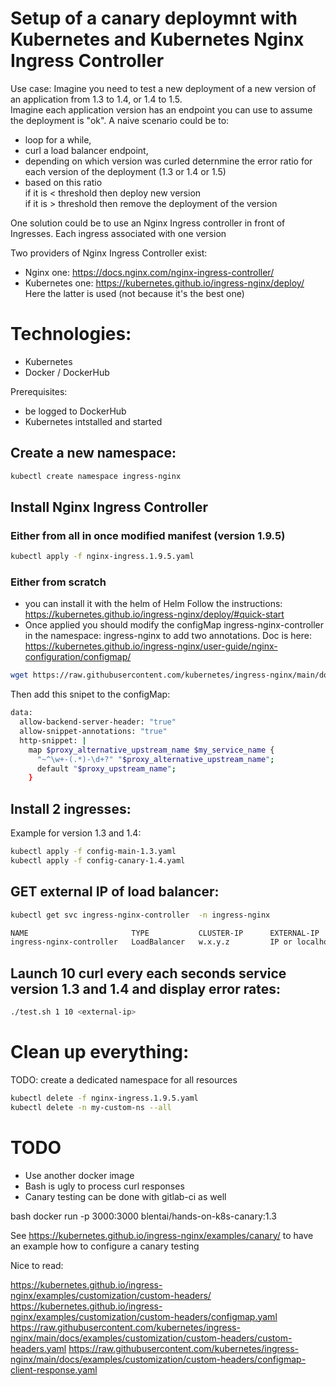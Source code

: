# Setup of a canary deploymnt with Kubernetes and Kubernetes Nginx Ingress Controller
Use case:
Imagine you need to test a new deployment of a new version of an application from 1.3 to 1.4, or 1.4 to 1.5.  
Imagine each application version has an endpoint you can use to assume the deployment is "ok".
A naive scenario could be to:
- loop for a while,
- curl a load balancer endpoint, 
- depending on which version was curled deternmine the error ratio for each version of the deployment (1.3 or 1.4 or 1.5)
- based on this ratio   
  if it is < threshold then deploy new version  
  if it is > threshold then remove the deployment of the version 

One solution could be to use an Nginx Ingress controller in front of Ingresses. Each ingress associated with one version   

Two providers of Nginx Ingress Controller exist:
- Nginx one: https://docs.nginx.com/nginx-ingress-controller/
- Kubernetes one: https://kubernetes.github.io/ingress-nginx/deploy/
Here the latter is used (not because it's the best one)

# Technologies:
- Kubernetes
- Docker / DockerHub

Prerequisites:
- be logged to DockerHub
- Kubernetes intstalled and started

## Create a new namespace:
```bash
kubectl create namespace ingress-nginx
```
## Install Nginx Ingress Controller

### Either from all in once modified manifest (version 1.9.5)
```bash
kubectl apply -f nginx-ingress.1.9.5.yaml
```

### Either from scratch
- you can install it with the helm of Helm
  Follow the instructions: https://kubernetes.github.io/ingress-nginx/deploy/#quick-start
- Once applied you should modify the configMap ingress-nginx-controller in the namespace: ingress-nginx to add two annotations.
Doc is here: https://kubernetes.github.io/ingress-nginx/user-guide/nginx-configuration/configmap/
```bash
wget https://raw.githubusercontent.com/kubernetes/ingress-nginx/main/docs/examples/customization/custom-configuration/configmap.yaml . 
```
Then add this snipet to the configMap:
```bash
data:
  allow-backend-server-header: "true"
  allow-snippet-annotations: "true"
  http-snippet: |
    map $proxy_alternative_upstream_name $my_service_name {
      "~^\w+-(.*)-\d+?" "$proxy_alternative_upstream_name";
      default "$proxy_upstream_name";
    }
```    

## Install 2 ingresses:
Example for version 1.3 and 1.4:
```bash
kubectl apply -f config-main-1.3.yaml
kubectl apply -f config-canary-1.4.yaml
```

## GET external IP of load balancer:
```bash
kubectl get svc ingress-nginx-controller  -n ingress-nginx

NAME                       TYPE           CLUSTER-IP      EXTERNAL-IP   PORT(S)                      AGE
ingress-nginx-controller   LoadBalancer   w.x.y.z         IP or localhost     80:31443/TCP,443:31189/TCP   5m
```

## Launch 10 curl every each seconds service version 1.3 and 1.4 and display error rates:
```bash
./test.sh 1 10 <external-ip>
```

# Clean up everything:
TODO: create a dedicated namespace for all resources 
```bash
kubectl delete -f nginx-ingress.1.9.5.yaml
kubectl delete -n my-custom-ns --all
```

# TODO
- Use another docker image  
- Bash is ugly to process curl responses  
- Canary testing can be done with gitlab-ci as well  


bash
docker run -p 3000:3000 blentai/hands-on-k8s-canary:1.3

See https://kubernetes.github.io/ingress-nginx/examples/canary/
to have an example how to configure a canary testing


Nice to read:

https://kubernetes.github.io/ingress-nginx/examples/customization/custom-headers/
https://kubernetes.github.io/ingress-nginx/examples/customization/custom-headers/configmap.yaml
https://raw.githubusercontent.com/kubernetes/ingress-nginx/main/docs/examples/customization/custom-headers/custom-headers.yaml
https://raw.githubusercontent.com/kubernetes/ingress-nginx/main/docs/examples/customization/custom-headers/configmap-client-response.yaml

